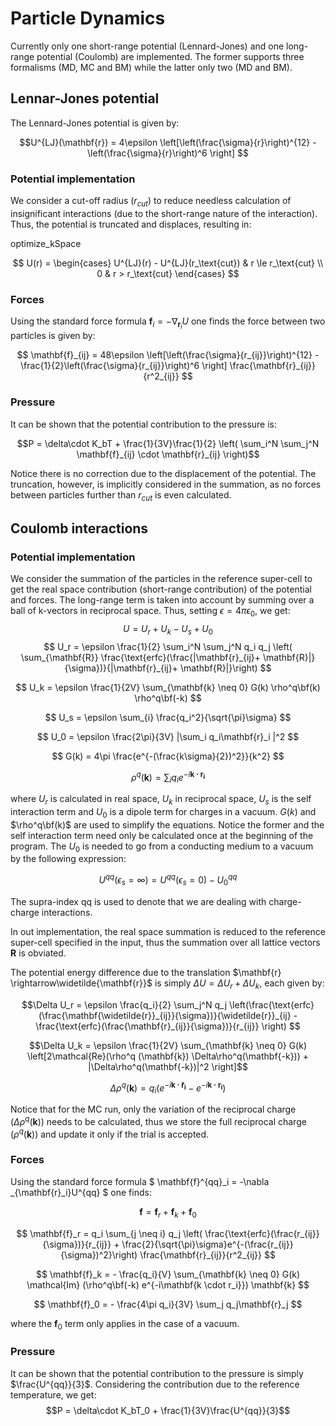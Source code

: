 # Particle Dynamics
Currently only one short-range potential (Lennard-Jones) and one long-range potential (Coulomb) are implemented. The former supports three formalisms (MD, MC and BM) while the latter only two (MD and BM).

## Lennar-Jones potential
The Lennard-Jones potential is given by:

$$U^{LJ}(\mathbf{r}) = 4\epsilon \left[\left(\frac{\sigma}{r}\right)^{12} - \left(\frac{\sigma}{r}\right)^6 \right] $$

### Potential implementation
We consider a cut-off radius ($r_{cut}$) to reduce needless calculation of insignificant interactions (due to the short-range nature of the interaction). Thus, the potential is truncated and displaces, resulting in:

optimize_kSpace

$$
U(r) =
\begin{cases}
    U^{LJ}(r) - U^{LJ}(r_\text{cut}) & r \le r_\text{cut} \\
    0 & r > r_\text{cut}
\end{cases}
$$

### Forces
Using the standard force formula $\mathbf{f}_i = -\nabla _{\mathbf{r}_i}U$ one finds the force between two particles is given by:

$$ \mathbf{f}_{ij} = 48\epsilon \left[\left(\frac{\sigma}{r_{ij}}\right)^{12} - \frac{1}{2}\left(\frac{\sigma}{r_{ij}}\right)^6 \right] \frac{\mathbf{r}_{ij}}{r^2_{ij}} $$

### Pressure
It can be shown that the potential contribution to the pressure is:

$$P = \delta\cdot K_bT + \frac{1}{3V}\frac{1}{2} \left( \sum_i^N \sum_j^N \mathbf{f}_{ij} \cdot \mathbf{r}_{ij} \right)$$

Notice there is no correction due to the displacement of the potential. The truncation, however, is implicitly considered in the summation, as no forces between particles further than $r_{cut}$ is even calculated.

## Coulomb interactions

### Potential implementation

We consider the summation of the particles in the reference super-cell to get the real space contribution (short-range contribution) of the potential and forces. The long-range term is taken into account by summing over a ball of k-vectors in reciprocal space. Thus, setting $\epsilon=4\pi\epsilon_0$, we get:
$$
U = U_r + U_k - U_s + U_0
$$
$$ U_r = \epsilon \frac{1}{2} \sum_i^N \sum_j^N q_i q_j \left( \sum_{\mathbf{R}} \frac{\text{erfc}(\frac{|\mathbf{r}_{ij}+ \mathbf{R}|}{\sigma})}{|\mathbf{r}_{ij}+ \mathbf{R}|}\right)  $$

$$ U_k = \epsilon  \frac{1}{2V} \sum_{\mathbf{k} \neq 0} G(k) \rho^q\bf(k) \rho^q\bf(-k) $$

$$ U_s = \epsilon \sum_{i} \frac{q_i^2}{\sqrt{\pi}\sigma} $$

$$ U_0 = \epsilon \frac{2\pi}{3V} |\sum_i q_i\mathbf{r}_i |^2 $$

$$ G(k) = 4\pi \frac{e^{-(\frac{k\sigma}{2})^2}}{k^2} $$

$$ \rho^q(\mathbf{k}) = \sum_i q_i e^{-i\mathbf{k \cdot r_i}}  $$

where $U_r$ is calculated in real space, $U_k$ in reciprocal space, $U_s$ is the self interaction term and $U_0$ is a dipole term for charges in a vacuum. $G(k)$ and $\rho^q\bf(k)$ are used to simplify the equations. Notice the former and the self interaction term need only be calculated once at the beginning of the program. The $U_0$ is needed to go from a conducting medium to a vacuum by the following expression:

$$ U^{qq}(\epsilon_s=\infty) = U^{qq}(\epsilon_s=0) - U^{qq}_0 $$

The supra-index qq is used to denote that we are dealing with charge-charge interactions.

In out implementation, the real space summation is reduced to the reference super-cell specified in the input, thus the summation over all lattice vectors $\mathbf{R}$ is obviated.

The potential energy difference due to the translation $\mathbf{r} \rightarrow\widetilde{\mathbf{r}}$ is simply $\Delta U = \Delta U_r + \Delta U_k$, each given by:

$$\Delta U_r = \epsilon \frac{q_i}{2} \sum_j^N q_j \left(\frac{\text{erfc}(\frac{\mathbf{\widetilde{r}}_{ij}}{\sigma})}{\widetilde{r}}_{ij} - \frac{\text{erfc}(\frac{\mathbf{r}_{ij}}{\sigma})}{r_{ij}} \right)  $$


$$\Delta  U_k = \epsilon \frac{1}{2V} \sum_{\mathbf{k} \neq 0} G(k) \left[2\mathcal{Re}(\rho^q (\mathbf{k}) \Delta\rho^q(\mathbf{-k})) + |\Delta\rho^q(\mathbf{-k})|^2 \right]$$

$$ \Delta\rho^q(\mathbf{k}) = q_i(e^{-i\mathbf{k \cdot \widetilde{r}_i}} - e^{-i\mathbf{k \cdot r_i}}) $$

Notice that for the MC run, only the variation of the reciprocal charge ($\Delta\rho^q(\mathbf{k})$) needs to be calculated, thus we store the full reciprocal charge ($\rho^q(\mathbf{k})$) and update it only if the trial is accepted.


### Forces

Using the standard force formula $ \mathbf{f}^{qq}_i = -\nabla _{\mathbf{r}_i}U^{qq} $ one finds:

$$ \mathbf{f} = \mathbf{f}_r + \mathbf{f}_k + \mathbf{f}_0 $$

$$ \mathbf{f}_r = q_i \sum_{j \neq i} q_j \left( \frac{\text{erfc}(\frac{r_{ij}}{\sigma})}{r_{ij}}  +  \frac{2}{\sqrt{\pi}\sigma}e^{-(\frac{r_{ij}}{\sigma})^2}\right) \frac{\mathbf{r}_{ij}}{r^2_{ij}}  $$

$$ \mathbf{f}_k = - \frac{q_i}{V} \sum_{\mathbf{k} \neq 0} G(k) \mathcal{Im} (\rho^q\bf(-k) e^{-i\mathbf{k \cdot r_i}}) \mathbf{k}  $$

$$ \mathbf{f}_0 = - \frac{4\pi q_i}{3V} \sum_j q_j\mathbf{r}_j  $$

where the $\mathbf{f}_0$ term only applies in the case of a vacuum.

### Pressure
It can be shown that the potential contribution to the pressure is simply $\frac{U^{qq}}{3}$. Considering the contribution due to the reference temperature, we get:
$$P = \delta\cdot K_bT_0 + \frac{1}{3V}\frac{U^{qq}}{3}$$
